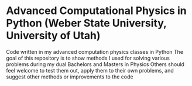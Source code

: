 # Advanced Computational Physics in Python (Weber State University, University of Utah)
Code written in my advanced computation physics classes in Python
The goal of this repository is to show methods I used for solving various problems during my dual Bachelors and Masters in Physics
Others should feel welcome to test them out, apply them to their own problems, and suggest other methods or improvements to the code

